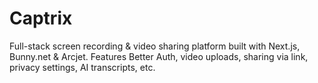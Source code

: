 # Captrix
Full-stack screen recording &amp; video sharing platform built with Next.js, Bunny.net &amp; Arcjet. Features Better Auth, video uploads, sharing via link, privacy settings, AI transcripts, etc.

